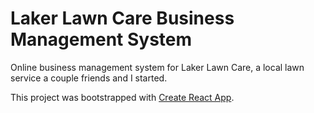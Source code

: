# Laker Lawn Care Business Management System
Online business management system for Laker Lawn Care, a local lawn service a couple friends and I started.

This project was bootstrapped with [Create React App](https://github.com/facebook/create-react-app).
